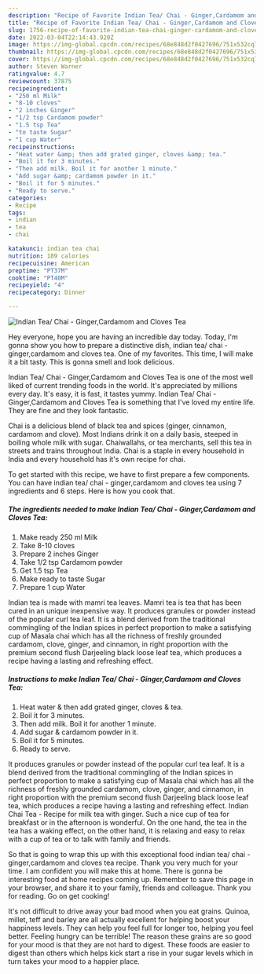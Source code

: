 ```yaml
---
description: "Recipe of Favorite Indian Tea/ Chai - Ginger,Cardamom and Cloves Tea"
title: "Recipe of Favorite Indian Tea/ Chai - Ginger,Cardamom and Cloves Tea"
slug: 1756-recipe-of-favorite-indian-tea-chai-ginger-cardamom-and-cloves-tea
date: 2022-03-04T22:14:43.920Z
image: https://img-global.cpcdn.com/recipes/68e848d2f0427696/751x532cq70/indian-tea-chai-gingercardamom-and-cloves-tea-recipe-main-photo.jpg
thumbnail: https://img-global.cpcdn.com/recipes/68e848d2f0427696/751x532cq70/indian-tea-chai-gingercardamom-and-cloves-tea-recipe-main-photo.jpg
cover: https://img-global.cpcdn.com/recipes/68e848d2f0427696/751x532cq70/indian-tea-chai-gingercardamom-and-cloves-tea-recipe-main-photo.jpg
author: Steven Warner
ratingvalue: 4.7
reviewcount: 37875
recipeingredient:
- "250 ml Milk"
- "8-10 cloves"
- "2 inches Ginger"
- "1/2 tsp Cardamom powder"
- "1.5 tsp Tea"
- "to taste Sugar"
- "1 cup Water"
recipeinstructions:
- "Heat water &amp; then add grated ginger, cloves &amp; tea."
- "Boil it for 3 minutes."
- "Then add milk. Boil it for another 1 minute."
- "Add sugar &amp; cardamom powder in it."
- "Boil it for 5 minutes."
- "Ready to serve."
categories:
- Recipe
tags:
- indian
- tea
- chai

katakunci: indian tea chai 
nutrition: 189 calories
recipecuisine: American
preptime: "PT37M"
cooktime: "PT40M"
recipeyield: "4"
recipecategory: Dinner

---
```



![Indian Tea/ Chai - Ginger,Cardamom and Cloves Tea](https://img-global.cpcdn.com/recipes/68e848d2f0427696/751x532cq70/indian-tea-chai-gingercardamom-and-cloves-tea-recipe-main-photo.jpg)

Hey everyone, hope you are having an incredible day today. Today, I'm gonna show you how to prepare a distinctive dish, indian tea/ chai - ginger,cardamom and cloves tea. One of my favorites. This time, I will make it a bit tasty. This is gonna smell and look delicious.

Indian Tea/ Chai - Ginger,Cardamom and Cloves Tea is one of the most well liked of current trending foods in the world. It's appreciated by millions every day. It's easy, it is fast, it tastes yummy. Indian Tea/ Chai - Ginger,Cardamom and Cloves Tea is something that I've loved my entire life. They are fine and they look fantastic.

Chai is a delicious blend of black tea and spices (ginger, cinnamon, cardamom and clove). Most Indians drink it on a daily basis, steeped in boiling whole milk with sugar. Chaiwallahs, or tea merchants, sell this tea in streets and trains throughout India. Chai is a staple in every household in India and every household has it&#39;s own recipe for chai.


To get started with this recipe, we have to first prepare a few components. You can have indian tea/ chai - ginger,cardamom and cloves tea using 7 ingredients and 6 steps. Here is how you cook that.

<!--inarticleads1-->

##### The ingredients needed to make Indian Tea/ Chai - Ginger,Cardamom and Cloves Tea:

1. Make ready 250 ml Milk
1. Take 8-10 cloves
1. Prepare 2 inches Ginger
1. Take 1/2 tsp Cardamom powder
1. Get 1.5 tsp Tea
1. Make ready to taste Sugar
1. Prepare 1 cup Water


Indian tea is made with mamri tea leaves. Mamri tea is tea that has been cured in an unique inexpensive way. It produces granules or powder instead of the popular curl tea leaf. It is a blend derived from the traditional commingling of the Indian spices in perfect proportion to make a satisfying cup of Masala chai which has all the richness of freshly grounded cardamom, clove, ginger, and cinnamon, in right proportion with the premium second flush Darjeeling black loose leaf tea, which produces a recipe having a lasting and refreshing effect. 

<!--inarticleads2-->

##### Instructions to make Indian Tea/ Chai - Ginger,Cardamom and Cloves Tea:

1. Heat water &amp; then add grated ginger, cloves &amp; tea.
1. Boil it for 3 minutes.
1. Then add milk. Boil it for another 1 minute.
1. Add sugar &amp; cardamom powder in it.
1. Boil it for 5 minutes.
1. Ready to serve.


It produces granules or powder instead of the popular curl tea leaf. It is a blend derived from the traditional commingling of the Indian spices in perfect proportion to make a satisfying cup of Masala chai which has all the richness of freshly grounded cardamom, clove, ginger, and cinnamon, in right proportion with the premium second flush Darjeeling black loose leaf tea, which produces a recipe having a lasting and refreshing effect. Indian Chai Tea - Recipe for milk tea with ginger. Such a nice cup of tea for breakfast or in the afternoon is wonderful. On the one hand, the tea in the tea has a waking effect, on the other hand, it is relaxing and easy to relax with a cup of tea or to talk with family and friends. 

So that is going to wrap this up with this exceptional food indian tea/ chai - ginger,cardamom and cloves tea recipe. Thank you very much for your time. I am confident you will make this at home. There is gonna be interesting food at home recipes coming up. Remember to save this page in your browser, and share it to your family, friends and colleague. Thank you for reading. Go on get cooking!

It's not difficult to drive away your bad mood when you eat grains. Quinoa, millet, teff and barley are all actually excellent for helping boost your happiness levels. They can help you feel full for longer too, helping you feel better. Feeling hungry can be terrible! The reason these grains are so good for your mood is that they are not hard to digest. These foods are easier to digest than others which helps kick start a rise in your sugar levels which in turn takes your mood to a happier place.
